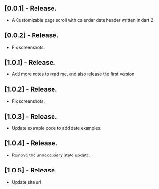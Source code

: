 ## [0.0.1] - Release.

* A Customizable page scroll with calendar date header written in dart 2.

## [0.0.2] - Release.

* Fix screenshots.

## [1.0.1] - Release.

* Add more notes to read me, and also release the first version.

## [1.0.2] - Release.

* Fix screenshots.

## [1.0.3] - Release.

* Update example code to add date examples.

## [1.0.4] - Release.

* Remove the unnecessary state update.

## [1.0.5] - Release.

* Update site url